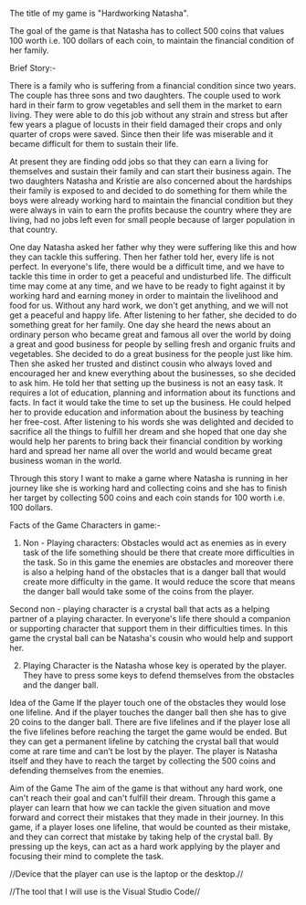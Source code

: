 The title of my game is "Hardworking Natasha".

The goal of the game is that Natasha has to collect 500 coins that values 100 worth i.e. 100 dollars of each coin, to maintain the financial condition of her family.

Brief Story:-

There is a family who is suffering from a financial condition since two years. The couple has three sons and two daughters. The couple used to work hard in their farm to grow vegetables and sell them in the market to earn living. They were able to do this job without any strain and stress but after few years a plague of locusts in their field damaged their crops and only quarter of crops were saved. Since then their life was miserable and it became difficult for them to sustain their life. 

At present they are finding odd jobs so that they can earn a living for themselves and sustain their family and can start their business again. The two daughters Natasha and Kristie are also concerned about the hardships their family is exposed to and decided to do something for them while the boys were already working hard to maintain the financial condition but they were always in vain to earn the profits because the country where they are living, had no jobs left even for small people because of larger population in that country.

One day Natasha asked her father why they were suffering like this and how they can tackle this suffering. Then her father told her, every life is not perfect. In everyone's life, there would be a difficult time, and we have to tackle this time in order to get a peaceful and undisturbed life. The difficult time may come at any time, and we have to be ready to fight against it by working hard and earning money in order to maintain the livelihood and food for us. Without any hard work, we don't get anything, and we will not get a peaceful and happy life. After listening to her father, she decided to do something great for her family.
One day she heard the news about an ordinary person who became great and famous all over the world by doing a great and good business for people by selling fresh and organic fruits and vegetables. She decided to do a great business for the people just like him. Then she asked her trusted and distinct cousin who always loved and encouraged her and knew everything about the businesses, so she decided to ask him. He told her that setting up the business is not an easy task. It requires a lot of education, planning and information about its functions and facts. In fact it would take the time to set up the business. He could helped her to provide education and information about the business by teaching her free-cost. After listening to his words she was delighted and decided to sacrifice all the things to fulfill her dream and she hoped that one day she would help her parents to bring back their financial condition by working hard and spread her name all over the world and would became great business woman in the world. 

Through this story I want to make a game where Natasha is running in her journey like she is working hard and collecting coins and she has to finish her target by collecting 500 coins and each coin stands for 100 worth i.e. 100 dollars. 

Facts of the Game
Characters in game:-
1) Non - Playing characters: Obstacles would act as enemies as in every task of the life something should be there that create more difficulties in the task. So in this game the enemies are obstacles and moreover there is also a helping hand of the obstacles that is a danger ball that would create more difficulty in the game. It would reduce the score that means the danger ball would take some of the coins from the player.

Second non - playing character is a crystal ball that acts as a helping partner of a playing character. In everyone's life there should a companion or supporting character that support them in their difficulties times. In this game the crystal ball can be Natasha's cousin who would help and support her. 

2) Playing Character is the Natasha whose key is operated by the player. They have to press some keys to defend themselves from the obstacles and the danger ball. 

Idea of the Game
If the player touch one of the obstacles they would lose one lifeline. And if the player touches the danger ball then she has to give 20 coins to the danger ball. There are five lifelines and if the player lose all the five lifelines before reaching the target the game would be ended. But they can get a permanent lifeline by catching the crystal ball that would come at rare time and can’t be lost by the player. The player is Natasha itself and they have to reach the target by collecting the 500 coins and defending themselves from the enemies.

Aim of the Game
The aim of the game is that without any hard work, one can't reach their goal and can't fulfill their dream. Through this game a player can learn that how we can tackle the given situation and move forward and correct their mistakes that they made in their journey. In this game, if a player loses one lifeline, that would be counted as their mistake, and they can correct that mistake by taking help of the crystal ball. By pressing up the keys, can act as a hard work applying by the player and focusing their mind to complete the task.


//Device that the player can use is the laptop or the desktop.//

//The tool that I will use is the Visual Studio Code//
